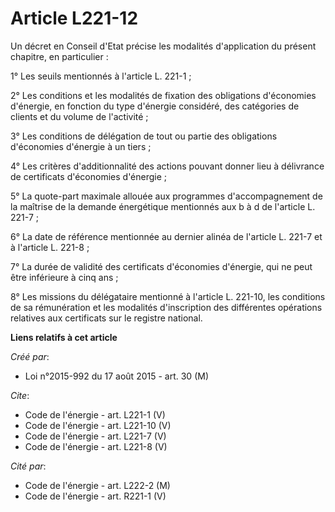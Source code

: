 # Article L221-12

Un décret en Conseil d'Etat précise les modalités d'application du présent chapitre, en particulier : 

1° Les seuils mentionnés à l'article L. 221-1 ; 

2° Les conditions et les modalités de fixation des obligations d'économies d'énergie, en fonction du type d'énergie
considéré, des catégories de clients et du volume de l'activité ; 

3° Les conditions de délégation de tout ou partie des obligations d'économies d'énergie à un tiers ; 

4° Les critères d'additionnalité des actions pouvant donner lieu à délivrance de certificats d'économies d'énergie ; 

5° La quote-part maximale allouée aux programmes d'accompagnement de la maîtrise de la demande énergétique mentionnés aux b à
d de l'article L. 221-7 ; 

6° La date de référence mentionnée au dernier alinéa de l'article L. 221-7 et à l'article L. 221-8 ; 

7° La durée de validité des certificats d'économies d'énergie, qui ne peut être inférieure à cinq ans ; 

8° Les missions du délégataire mentionné à l'article L. 221-10, les conditions de sa rémunération et les modalités
d'inscription des différentes opérations relatives aux certificats sur le registre national.

**Liens relatifs à cet article**

_Créé par_:

  - Loi n°2015-992 du 17 août 2015 - art. 30 (M)

_Cite_:

  - Code de l'énergie - art. L221-1 (V)
  - Code de l'énergie - art. L221-10 (V)
  - Code de l'énergie - art. L221-7 (V)
  - Code de l'énergie - art. L221-8 (V)

_Cité par_:

  - Code de l'énergie - art. L222-2 (M)
  - Code de l'énergie - art. R221-1 (V)
